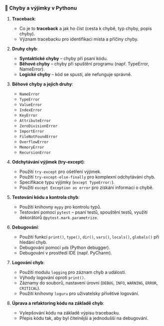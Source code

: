 ### 📁 Chyby a výjimky v Pythonu

1. **Traceback**:
   - Co je to **traceback** a jak ho číst (cesta k chybě, typ chyby, popis chyby).
   - Význam tracebacku pro identifikaci místa a příčiny chyby.

2. **Druhy chyb**:
   - **Syntaktické chyby** – chyby při psaní kódu.
   - **Běhové chyby** – chyby při spuštění programu (např. TypeError, NameError).
   - **Logické chyby** – kód se spustí, ale nefunguje správně.

3. **Běhové chyby a jejich druhy**:
   - `NameError`
   - `TypeError`
   - `ValueError`
   - `IndexError`
   - `KeyError`
   - `AttributeError`
   - `ZeroDivisionError`
   - `ImportError`
   - `FileNotFoundError`
   - `OverflowError`
   - `MemoryError`
   - `RecursionError`

4. **Odchytávání výjimek (try-except)**:
   - Použití `try-except` pro ošetření výjimek.
   - Použití `try-except-else-finally` pro komplexní odchytávání chyb.
   - Specifikace typu výjimky (`except TypeError:`).
   - Použití `except Exception as error` pro získání informací o chybě.

5. **Testování kódu a kontrola chyb**:
   - Použití knihovny `mypy` pro kontrolu typů.
   - Testování pomocí `pytest` – psaní testů, spouštění testů, využití dekorátorů `@pytest.mark.parametrize`.

6. **Debugování**:
   - Použití funkcí `print()`, `type()`, `dir()`, `vars()`, `locals()`, `globals()` při hledání chyb.
   - Debugování pomocí `pdb` (Python debugger).
   - Debugování v prostředí IDE (např. PyCharm).

7. **Logování chyb**:
   - Použití modulu `logging` pro záznam chyb a událostí.
   - Výhody logování oproti `print()`.
   - Záznamy do souborů, nastavení úrovní (`DEBUG`, `INFO`, `WARNING`, `ERROR`, `CRITICAL`).
   - Použití knihovny `loguru` pro uživatelsky přívětivé logování.

8. **Úprava a refaktoring kódu na základě chyb**:
   - Vylepšování kódu na základě výpisu tracebacku.
   - Přepis kódu tak, aby byl čitelnější a jednodušší na debugování.